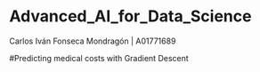 # Advanced_AI_for_Data_Science
Carlos Iván Fonseca Mondragón | A01771689

#Predicting medical costs with Gradient Descent
